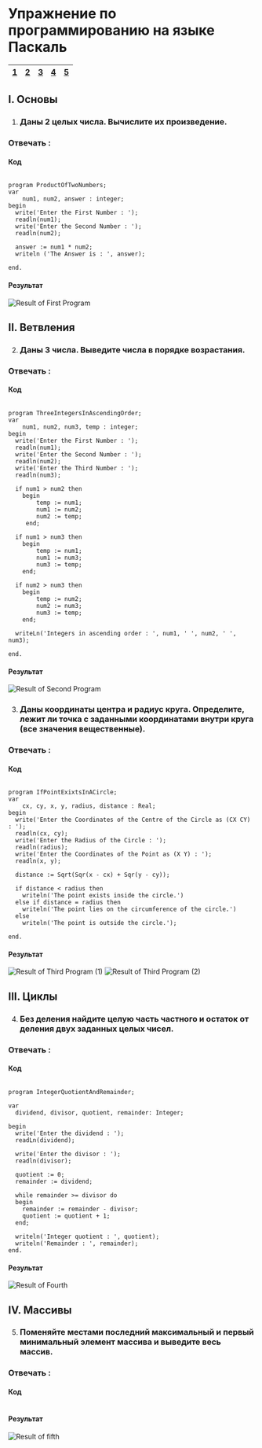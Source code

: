 # Упражнение по программированию на языке Паскаль

| <a href="#даны-2-целых-числа-вычислите-их-произведение">1</a> | <a href="#даны-3-числа-выведите-числа-в-порядке-возрастания">2</a> | <a href="#даны-координаты-центра-и-радиус-круга-определите-лежит-ли-точка-с-заданными-координатами-внутри-круга-все-значения-вещественные">3</a> | <a href="#без-деления-найдите-целую-часть-частного-и-остаток-от-деления-двух-заданных-целых-чисел">4</a> | <a href="#поменяйте-местами-последний-максимальный-и-первый-минимальный-элемент-массива-и-выведите-весь-массив">5</a> |
|:---|:---|:---|:---|:---|

## I. Основы

1. ### Даны 2 целых числа. Вычислите их произведение.

### Отвечать :

#### Код
```

program ProductOfTwoNumbers;
var
    num1, num2, answer : integer;
begin
  write('Enter the First Number : ');
  readln(num1);
  write('Enter the Second Number : ');
  readln(num2);
  
  answer := num1 * num2;
  writeln ('The Answer is : ', answer);
  
end.

```

#### Результат
![Result of First Program](images/1.png)


## II. Ветвления

2. ### Даны 3 числа. Выведите числа в порядке возрастания.

### Отвечать :

#### Код
```

program ThreeIntegersInAscendingOrder;
var
    num1, num2, num3, temp : integer;
begin
  write('Enter the First Number : ');
  readln(num1);
  write('Enter the Second Number : ');
  readln(num2);
  write('Enter the Third Number : ');
  readln(num3);
  
  if num1 > num2 then
    begin
        temp := num1;
        num1 := num2;
        num2 := temp;
     end;
  
  if num1 > num3 then
    begin
        temp := num1;
        num1 := num3;
        num3 := temp;
    end;
  
  if num2 > num3 then
    begin
        temp := num2;
        num2 := num3;
        num3 := temp;
    end;
  
  writeLn('Integers in ascending order : ', num1, ' ', num2, ' ', num3);
  
end.

```

#### Результат
![Result of Second Program](https://raw.githubusercontent.com/FakeCoder01/TGU/main/1st%20Semester/Task%201/images/2.png)


3. ### Даны координаты центра и радиус круга. Определите, лежит ли точка с заданными координатами внутри круга (все значения вещественные).

### Отвечать :

#### Код
```

program IfPointExixtsInACircle;
var
    cx, cy, x, y, radius, distance : Real;
begin
  write('Enter the Coordinates of the Centre of the Circle as (CX CY) : ');
  readln(cx, cy);
  write('Enter the Radius of the Circle : ');
  readln(radius);
  write('Enter the Coordinates of the Point as (X Y) : ');
  readln(x, y);
  
  distance := Sqrt(Sqr(x - cx) + Sqr(y - cy));
  
  if distance < radius then
    writeln('The point exists inside the circle.')
  else if distance = radius then
    writeln('The point lies on the circumference of the circle.')
  else
    writeln('The point is outside the circle.');
  
end.

```

#### Результат
![Result of Third Program (1)](https://raw.githubusercontent.com/FakeCoder01/TGU/main/1st%20Semester/Task%201/images/3-1.png)
![Result of Third Program (2)](https://raw.githubusercontent.com/FakeCoder01/TGU/main/1st%20Semester/Task%201/images/3-2.png)


## III. Циклы

4. ### Без деления найдите целую часть частного и остаток от деления двух заданных целых чисел.

### Отвечать :

#### Код
```

program IntegerQuotientAndRemainder;

var
  dividend, divisor, quotient, remainder: Integer;

begin
  write('Enter the dividend : ');
  readLn(dividend);
  
  write('Enter the divisor : ');
  readln(divisor);
  
  quotient := 0;
  remainder := dividend;
  
  while remainder >= divisor do
  begin
    remainder := remainder - divisor;
    quotient := quotient + 1;
  end;
  
  writeln('Integer quotient : ', quotient);
  writeln('Remainder : ', remainder);
end.

```

#### Результат
![Result of Fourth](https://raw.githubusercontent.com/FakeCoder01/TGU/main/1st%20Semester/Task%201/images/4.png)


## IV. Массивы

5. ### Поменяйте местами последний максимальный и первый минимальный элемент массива и выведите весь массив.

### Отвечать :

#### Код


```

```

#### Результат
![Result of fifth](https://raw.githubusercontent.com/FakeCoder01/TGU/main/1st%20Semester/Task%201/images/5.png)